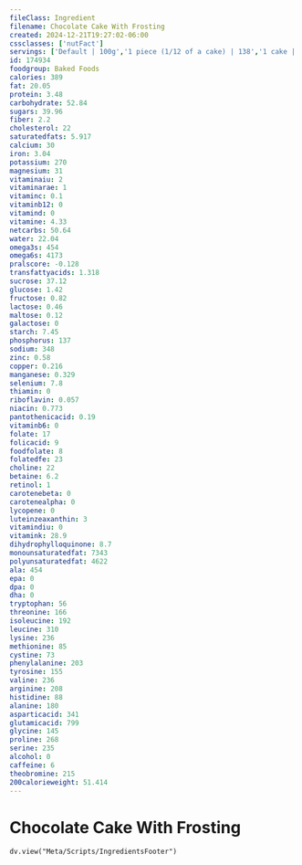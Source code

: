 ```yaml
---
fileClass: Ingredient
filename: Chocolate Cake With Frosting
created: 2024-12-21T19:27:02-06:00
cssclasses: ['nutFact']
servings: ['Default | 100g','1 piece (1/12 of a cake) | 138','1 cake | 1660','1 piece (1/8 of 18 oz cake) | 64','1 oz | 28.4']
id: 174934
foodgroup: Baked Foods
calories: 389
fat: 20.05
protein: 3.48
carbohydrate: 52.84
sugars: 39.96
fiber: 2.2
cholesterol: 22
saturatedfats: 5.917
calcium: 30
iron: 3.04
potassium: 270
magnesium: 31
vitaminaiu: 2
vitaminarae: 1
vitaminc: 0.1
vitaminb12: 0
vitamind: 0
vitamine: 4.33
netcarbs: 50.64
water: 22.04
omega3s: 454
omega6s: 4173
pralscore: -0.128
transfattyacids: 1.318
sucrose: 37.12
glucose: 1.42
fructose: 0.82
lactose: 0.46
maltose: 0.12
galactose: 0
starch: 7.45
phosphorus: 137
sodium: 348
zinc: 0.58
copper: 0.216
manganese: 0.329
selenium: 7.8
thiamin: 0
riboflavin: 0.057
niacin: 0.773
pantothenicacid: 0.19
vitaminb6: 0
folate: 17
folicacid: 9
foodfolate: 8
folatedfe: 23
choline: 22
betaine: 6.2
retinol: 1
carotenebeta: 0
carotenealpha: 0
lycopene: 0
luteinzeaxanthin: 3
vitamindiu: 0
vitamink: 28.9
dihydrophylloquinone: 8.7
monounsaturatedfat: 7343
polyunsaturatedfat: 4622
ala: 454
epa: 0
dpa: 0
dha: 0
tryptophan: 56
threonine: 166
isoleucine: 192
leucine: 310
lysine: 236
methionine: 85
cystine: 73
phenylalanine: 203
tyrosine: 155
valine: 236
arginine: 208
histidine: 88
alanine: 180
asparticacid: 341
glutamicacid: 799
glycine: 145
proline: 268
serine: 235
alcohol: 0
caffeine: 6
theobromine: 215
200calorieweight: 51.414
---
```


# Chocolate Cake With Frosting

```dataviewjs
dv.view("Meta/Scripts/IngredientsFooter")
```